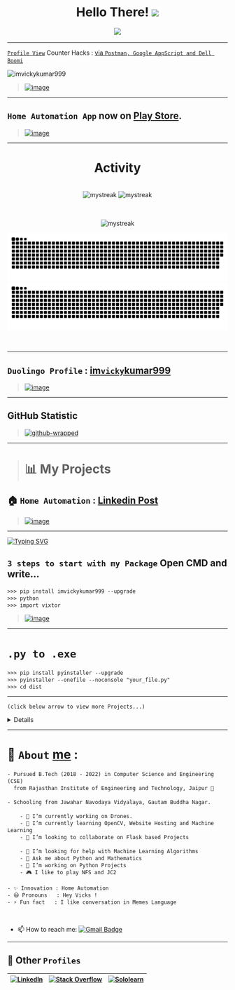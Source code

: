  
 <h1 align="center">
  Hello There!
  <img src="https://media.giphy.com/media/hvRJCLFzcasrR4ia7z/giphy.gif" width="28">
</h1>

<p align="center">
  <a href="https://git.io/typing-svg"><img src="https://readme-typing-svg.herokuapp.com/?lines=I'm+a+Purrgrammer+(Python).;Experienced%20Backend%20Engineer;2%2B%20years%20of%20coding%20experience;Always%20learning%20new%20things&font=Fira%20Code&center=true&width=500&height=45&color=blue&vCenter=true&size=22&pause=1000"></a>
</p>

------------------------------

[`Profile View`](https://docs.google.com/spreadsheets/u/1/d/e/2PACX-1vRwaHati9JPeMFl9wbCnTNSr3dWo3NkkorO60OyQId3j-gOpxYGgDeYGp249xlkW_7BlDy_EYBNWVFl/pubchart?oid=2084833100&format=interactive) Counter Hacks : [via `Postman, Google AppScript and Dell Boomi`](https://github.com/imvickykumar999/GitHub-Views-Counter-Hacks#github-counter-viewer-graph-on-google-spreadsheet)

 <p align="left"> <img src="https://komarev.com/ghpvc/?username=imvickykumar999&color=blue&label=PROFILE+VIEWS&style=flat-square" alt="imvickykumar999"/> </p>

> [![image](https://user-images.githubusercontent.com/50515418/208747562-47ff073a-6e3c-4887-8351-fb9b4aa88d29.png)](https://github.com/imvickykumar999/imvickykumar999/blob/master/imvickykumar999-2021.stl)

----------------------------

## `Home Automation App` now on [Play Store](https://play.google.com/store/apps/details?id=com.homeautomation.iotapp).
> [![image](https://user-images.githubusercontent.com/50515418/203515274-7b3965d5-7c78-4f7a-a031-2037aa6f3c21.png)](https://play.google.com/store/apps/details?id=com.homeautomation.iotapp)

---------------------------------

<h1 align = "Center" > Activity </h1>

<br> 
<div align="center">

<img src="https://api.githubtrends.io/user/svg/imvickykumar999/repos?time_range=one_year&theme=dark" alt="mystreak">
<img src="https://api.githubtrends.io/user/svg/imvickykumar999/langs?time_range=one_year&theme=dark" alt="mystreak">

<br><br>
<img src="https://github-readme-streak-stats.herokuapp.com/?user=imvickykumar999&theme=tokyonight" alt="mystreak">
<br>

![github contribution grid snake animation](https://raw.githubusercontent.com/AkshatRastogi-1nC0re/AkshatRastogi-1nC0re/output/github-contribution-grid-snake-sissa.svg#gh-dark-mode-only)
![github contribution grid snake animation](https://raw.githubusercontent.com/AkshatRastogi-1nC0re/AkshatRastogi-1nC0re/output/github-contribution-grid-snake-sissa-white.svg#gh-light-mode-only)

</div>
<br>

-------------------------------------

 ## `Duolingo Profile` : [im`vicky`kumar999](https://www.duolingo.com/profile/imvickykumar999)

> [![image](https://user-images.githubusercontent.com/50515418/209567846-a770fe44-ea41-43ac-ac5c-58bcef6aae6d.png)](https://www.duolingo.com/profile/imvickykumar999/courses)

----------------------------------

## GitHub Statistic 

> [![github-wrapped](https://user-images.githubusercontent.com/50515418/209567871-eb3b6d87-49ad-4d41-8d3f-70e069db07b4.png)](https://www.githubtrends.io/wrapped/imvickykumar999)

----------------------------------

> # 📊 My Projects

## 🏠 `Home Automation` : [Linkedin Post](https://www.linkedin.com/posts/imvickykumar999_playstore-homeautomation-chargers-activity-7005271396771598337-hKnR?utm_source=share&utm_medium=member_desktop)

> [![image](https://user-images.githubusercontent.com/50515418/174425972-de004c74-49f4-4e75-96c2-61e6e4609cef.png)](https://github.com/imvickykumar999/MultiUser-Home-Automation-App)

------------------------

<!-- 

## >>> [Github Contribution Tracker](https://raw.githubusercontent.com/imvickykumar999/imvickykumar999/master/Screenshot_20201116-010319_Chrome.jpg)
[![graph](https://github.com/imvickykumar999/imvickykumar999/blob/master/graph.png?raw=true)](https://github.com/imvickykumar999/imvickykumar999/blob/master/github%20contribution%20tracker.py)

## 📸 `Auto` Fetched and Uploads `Mars Photo` on [Instagram](https://www.instagram.com/vix.bot/) (vix.bot) : [mars.py](https://github.com/imvickykumar999/Mars-photos-from-NASA)

## >>> [Website using Flask](https://imvickykumar999.herokuapp.com/)
[![image](https://user-images.githubusercontent.com/50515418/104084798-66d54600-5270-11eb-8026-ad9404e5d7af.png)](https://imvicks.herokuapp.com/)

-->

[![Typing SVG](http://readme-typing-svg.herokuapp.com?color=%2336BCF7&lines=pip+install+imvickykumar999&width=550)](https://pypi.org/project/imvickykumar999/)

## `3 steps to start with my Package` Open CMD and write...

	>>> pip install imvickykumar999 --upgrade
	>>> python
	>>> import vixtor

> [![image](https://user-images.githubusercontent.com/50515418/186072402-89d5dc3c-e5db-474f-b1eb-a6a88144cc81.png)](https://pypi.org/project/imvickykumar999/) 

---------------------------------------

# `.py to .exe`

	>>> pip install pyinstaller --upgrade
	>>> pyinstaller --onefile --noconsole "your_file.py"
	>>> cd dist
	
----------------------------	

	(click below arrow to view more Projects...)

<details> 

## 💰 `Google Cloud Platform` [x](https://github.com/imvickykumar999/50-30-20-Googe-Sheet-of-Ankur-Warikoo) `50:30:20 Rule`

> [![image](https://user-images.githubusercontent.com/50515418/185192459-0e0d0cdd-9b8b-4b5e-9fa3-7dae7abec293.png)](https://docs.google.com/spreadsheets/d/14XZFGM8UN8DDga7dH30t8ycYjHeGG-w9gDk_5hI8rns/edit?usp=sharing)

--------------------------------------------

## 📈 `Real Time` Gold Price [API.gs](https://github.com/imvickykumar999/gold-price-api#httpsmetalpriceapicomdashboard)

> [![image](https://user-images.githubusercontent.com/50515418/209143842-6a806a82-2386-4751-8b21-db119e5b1926.png)](https://docs.google.com/spreadsheets/d/1SYWpE0tS5F_g5dnhNRqqY0I20KsK8o3HA5EnV2VDEis/edit?usp=sharing)

</details>

<!-- ## 🧑‍💻 Run `heroku logs -t -a imvickykumar999` in CMD to check [errors](https://github.com/imvickykumar999/hackathon-iot-car-parking/blob/main/heroku%20logs.png?raw=true) in [deployed site](https://imvickykumar999.herokuapp.com/iotcar).

> [![image](https://user-images.githubusercontent.com/50515418/183247907-a2cc26d8-0495-41d1-b28a-50647534e266.png)](https://imvicks.herokuapp.com/vickstube?vix=1xKz11LIzo0&t=2409#vickscroll)

https://drive.google.com/drive/folders/1Wf_P-342R4OMO7sIQV2AHJET3h4eZe4W?usp=share_link
----------------------------------------
 -->
 
 ----------------------------------
 
# 🎨 `About` [me](https://imvickykumar999.github.io/imvickykumar999/) :

	- Pursued B.Tech (2018 - 2022) in Computer Science and Engineering (CSE) 
	  from Rajasthan Institute of Engineering and Technology, Jaipur 🏫
	  
	- Schooling from Jawahar Navodaya Vidyalaya, Gautam Buddha Nagar.

		- 🔭 I’m currently working on Drones.
		- 🌱 I’m currently learning OpenCV, Website Hosting and Machine Learning
		- 👯 I’m looking to collaborate on Flask based Projects

		- 🤔 I’m looking for help with Machine Learning Algorithms
		- 💬 Ask me about Python and Mathematics
		- 🐍 I’m working on Python Projects
		- 🎮 I like to play NFS and JC2

	- ✨ Innovation : Home Automation
	- 😄 Pronouns   : Hey Vicks !
	- ⚡ Fun fact   : I like conversation in Memes Language

<br>

- 📫 How to reach me:   [![Gmail Badge](https://img.shields.io/badge/-Gmail-c14438?style=flat-square&logo=Gmail&logoColor=white)](mailto:imvickykumar999@gmail.com)

<!--

<img height="180em" src="https://github-readme-stats.vercel.app/api/top-langs/?username=imvickykumar999&layout=compact&langs_count=10&theme=tokyonight&title_color=2895BC&hide=VHDL,Stata&custom_title=Most recently used languages" alt="Most recently used languages">

============================================================================================================

<br>
<p align="center" >
<img alt="Vicky's GitHub Stats" src="https://github-readme-stats.vercel.app/api?username=imvickykumar999&include_all_commits=true&count_private=true&show_icons=true&theme=highcontrast"></p>


<img align="left" alt="Dart" width="24px" src="https://cdn.jsdelivr.net/npm/simple-icons@3.2.0/icons/dart.svg" />
<img align="left" alt="MongoDB" width="24px" src="https://cdn.jsdelivr.net/npm/simple-icons@3.2.0/icons/mongodb.svg" />
<img align="left" alt="Android" width="24px" src="https://cdn.jsdelivr.net/npm/simple-icons@3.2.0/icons/android.svg" />
<img align="left" alt="Flask" width="24px" src="https://cdn.jsdelivr.net/npm/simple-icons@3.2.0/icons/flask.svg" />


*imvickykumar999/About-me* is a ✨ special ✨ repository because its `README.md` (this file) appears on my GitHub profile.
Here are some ideas to get you started:

- 🔭 I’m currently working on ...
- 🌱 I’m currently learning ...
- 👯 I’m looking to collaborate on ...
- 🤔 I’m looking for help with ...
- 💬 Ask me about ...
- 📫 How to reach me: ...
- 😄 Pronouns: ...
- ⚡ Fun fact: ...

## Welcome to GitHub Pages

You can use the [editor on GitHub](https://github.com/imvickykumar999/Website-with-Theme/edit/master/README.md) to maintain and preview the content for your website in Markdown files.

Whenever you commit to this repository, GitHub Pages will run [Jekyll](https://jekyllrb.com/) to rebuild the pages in your site, from the content in your Markdown files.

### Markdown

Markdown is a lightweight and easy-to-use syntax for styling your writing. It includes conventions for

```markdown
Syntax highlighted code block

# Header 1
## Header 2
### Header 3

- Bulleted
- List

1. Numbered
2. List

**Bold** and _Italic_ and `Code` text

[Link](url) and ![Image](src)
```

For more details see [GitHub Flavored Markdown](https://guides.github.com/features/mastering-markdown/).

### Jekyll Themes

Your Pages site will use the layout and styles from the Jekyll theme you have selected in your [repository settings](https://github.com/imvickykumar999/Website-with-Theme/settings). The name of this theme is saved in the Jekyll `_config.yml` configuration file.

### Support or Contact

Having trouble with Pages? Check out our [documentation](https://docs.github.com/categories/github-pages-basics/) or [contact support](https://github.com/contact) and we’ll help you sort it out.





### Skills 👨‍💻

<img align="left" alt="Python" width="24px" src="https://cdn.jsdelivr.net/npm/simple-icons@3.2.0/icons/python.svg" />
<img align="left" alt="PYPI" width="24px" src="https://cdn.jsdelivr.net/npm/simple-icons@3.2.0/icons/pypi.svg" />
<img align="left" alt="GitHub" width="24px" src="https://cdn.jsdelivr.net/npm/simple-icons@3.2.0/icons/github.svg" />
<img align="left" alt="MySQL" width="24px" src="https://cdn.jsdelivr.net/npm/simple-icons@3.2.0/icons/mysql.svg" />
<img align="left" alt="JavaScript" width="24px" src="https://cdn.jsdelivr.net/npm/simple-icons@3.2.0/icons/javascript.svg" />
<img align="left" alt="C" width="24px" src="https://cdn.jsdelivr.net/npm/simple-icons@3.2.0/icons/c.svg" />
<img align="left" alt="C++" width="24px" src="https://cdn.jsdelivr.net/npm/simple-icons@3.2.0/icons/cplusplus.svg" />
<img align="left" alt="HTML" width="24px" src="https://cdn.jsdelivr.net/npm/simple-icons@3.2.0/icons/html5.svg" />
<img align="left" alt="CSS" width="24px" src="https://cdn.jsdelivr.net/npm/simple-icons@3.2.0/icons/css3.svg" />
<br>

![](https://hit.yhype.me/github/profile?user_id=50515418)



-->

----------------------------------------------

## 📱 Other `Profiles`

| [![LinkedIn](https://img.shields.io/badge/LinkedIn-0077B5?style=for-the-badge&logo=linkedin&logoColor=white)](https://www.linkedin.com/in/imvickykumar999/) | [![Stack Overflow](https://img.shields.io/badge/Stack_Overflow-FE7A16?style=for-the-badge&logo=stack-overflow&logoColor=white)](https://stackoverflow.com/users/11493297/vicky-kumar) | [![Sololearn](https://img.shields.io/badge/-Sololearn-3a464b?style=for-the-badge&logo=Sololearn&logoColor=white)](https://www.sololearn.com/profile/8044164) |
| ------- | --- | --- |

<!--
- [![LinkedIn](https://img.shields.io/badge/LinkedIn-0077B5?style=for-the-badge&logo=linkedin&logoColor=white)](https://www.linkedin.com/in/imvickykumar999/)
- [![Stack Overflow](https://img.shields.io/badge/Stack_Overflow-FE7A16?style=for-the-badge&logo=stack-overflow&logoColor=white)](https://stackoverflow.com/users/11493297/vicky-kumar)
- [![HackerRank](https://img.shields.io/badge/-Hackerrank-2EC866?style=for-the-badge&logo=HackerRank&logoColor=white)](https://www.hackerrank.com/imvickykumar999)
- [![Sololearn](https://img.shields.io/badge/-Sololearn-3a464b?style=for-the-badge&logo=Sololearn&logoColor=white)](https://www.sololearn.com/profile/8044164)
- [![Instagram](https://img.shields.io/badge/Instagram-E4405F?style=for-the-badge&logo=instagram&logoColor=white)](https://www.instagram.com/imvickykumar999/)
-->
